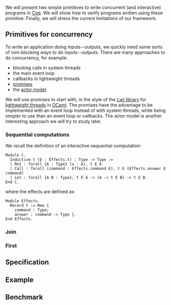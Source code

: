 We will present two simple primitives to write concurrent (and interactive) programs in [Coq](http://coq.inria.fr/). We will show how to verify programs written using these primitive. Finally, we will stress the current limitations of our framework.

## Primitives for concurrency
To write an application doing inputs--outputs, we quickly need some sorts of non-blocking ways to do inputs--outputs. There are many approaches to do concurrency, for example:

* blocking calls in system threads
* the main event loop
* callbacks in lightweight threads
* [promises](http://en.wikipedia.org/wiki/Futures_and_promises)
* the [actor model](http://en.wikipedia.org/wiki/Actor_model)

We will use promises to start with, in the style of the [Lwt library](http://ocsigen.org/lwt/) for [lightweight threads](http://en.wikipedia.org/wiki/Light-weight_process) in [OCaml](https://ocaml.org/). The promises have the advantage to be implemented with an event loop instead of with system threads, while being simpler to use than an event loop or callbacks. The actor model is another interesting approach we will try to study later.

### Sequential computations
We recall the definition of an interactive sequential computation:

    Module C.
      Inductive t (E : Effects.t) : Type -> Type :=
      | Ret : forall {A : Type} (x : A), t E A
      | Call : forall (command : Effects.command E), t E (Effects.answer E command)
      | Let : forall {A B : Type}, t E A -> (A -> t E B) -> t E B.
    End C.

where the effects are defined as:

    Module Effects.
      Record t := New {
        command : Type;
        answer : command -> Type }.
    End Effects.

### Join

### First

## Specification

## Example

## Benchmark
